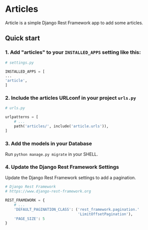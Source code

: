 # Articles

Article is a simple Django Rest Framework app to add some articles.

## Quick start

### 1. Add "articles" to your `INSTALLED_APPS` setting like this:

```python
# settings.py

INSTALLED_APPS = [
...
'article',
]
```

### 2. Include the articles URLconf in your project `urls.py`

```python
# urls.py

urlpatterns = [
    # ...
    path('articles/', include('article.urls')),
]
```

### 3. Add the models in your Database

Run `python manage.py migrate` in your SHELL.

### 4. Update the Django Rest Framework Settings

Update the Django Rest Framework settings to add a pagination.

```python
# Django Rest Framework
# https://www.django-rest-framework.org

REST_FRAMEWORK = {
    # ...
    'DEFAULT_PAGINATION_CLASS': ('rest_framework.pagination.'
                                 'LimitOffsetPagination'),
    'PAGE_SIZE': 5
}
```
